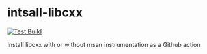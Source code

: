 # intsall-libcxx
[![Test Build](https://github.com/dvd0bvb/install-libcxx/actions/workflows/test.yml/badge.svg)](https://github.com/dvd0bvb/install-libcxx/actions/workflows/test.yml)

Install libcxx with or without msan instrumentation as a Github action
